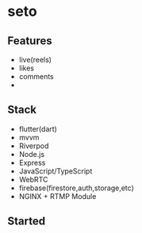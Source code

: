 # seto


## Features
- live(reels)
- likes
- comments
- 

## Stack
- flutter(dart)
- mvvm
- Riverpod
- Node.js
- Express
- JavaScript/TypeScript
- WebRTC
- firebase(firestore,auth,storage,etc)
- NGINX + RTMP Module

## Started
